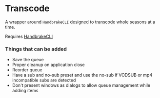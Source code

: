 # Transcode

A wrapper around `HandbrakeCLI` designed to transcode whole seasons at a time.

Requires [HandbrakeCLI](https://handbrake.fr/downloads2.php)

### Things that can be added

- Save the queue
- Proper cleanup on application close
- Reorder queue
- Have a sub and no-sub preset and use the no-sub if VODSUB or mp4 incompatible subs are detected
- Don't present windows as dialogs to allow queue management while adding items
